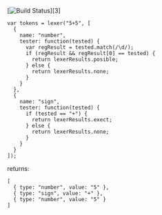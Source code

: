 [![Build Status](https://travis-ci.com/zhesha/lexerjs.svg?branch=master)][3]
```
var tokens = lexer("5+5", [
  {
    name: "number",
    tester: function(tested) {
      var regResult = tested.match(/\d/);
      if (regResult && regResult[0] == tested) {
        return lexerResults.posible;
      } else {
        return lexerResults.none;
      }
    }
  },
  {
    name: "sign",
    tester: function(tested) {
      if (tested == "+") {
        return lexerResults.exect;
      } else {
        return lexerResults.none;
      }
    }
  }
]);
```

returns:
```
[
  { type: "number", value: "5" },
  { type: "sign", value: "+" },
  { type: "number", value: "5" }
]
```
